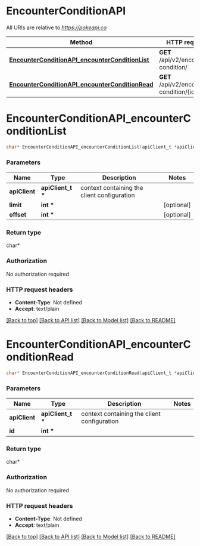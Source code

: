 # EncounterConditionAPI

All URIs are relative to *https://pokeapi.co*

Method | HTTP request | Description
------------- | ------------- | -------------
[**EncounterConditionAPI_encounterConditionList**](EncounterConditionAPI.md#EncounterConditionAPI_encounterConditionList) | **GET** /api/v2/encounter-condition/ | 
[**EncounterConditionAPI_encounterConditionRead**](EncounterConditionAPI.md#EncounterConditionAPI_encounterConditionRead) | **GET** /api/v2/encounter-condition/{id}/ | 


# **EncounterConditionAPI_encounterConditionList**
```c
char* EncounterConditionAPI_encounterConditionList(apiClient_t *apiClient, int limit, int offset);
```

### Parameters
Name | Type | Description  | Notes
------------- | ------------- | ------------- | -------------
**apiClient** | **apiClient_t \*** | context containing the client configuration |
**limit** | **int \*** |  | [optional] 
**offset** | **int \*** |  | [optional] 

### Return type

char*



### Authorization

No authorization required

### HTTP request headers

 - **Content-Type**: Not defined
 - **Accept**: text/plain

[[Back to top]](#) [[Back to API list]](../README.md#documentation-for-api-endpoints) [[Back to Model list]](../README.md#documentation-for-models) [[Back to README]](../README.md)

# **EncounterConditionAPI_encounterConditionRead**
```c
char* EncounterConditionAPI_encounterConditionRead(apiClient_t *apiClient, int id);
```

### Parameters
Name | Type | Description  | Notes
------------- | ------------- | ------------- | -------------
**apiClient** | **apiClient_t \*** | context containing the client configuration |
**id** | **int \*** |  | 

### Return type

char*



### Authorization

No authorization required

### HTTP request headers

 - **Content-Type**: Not defined
 - **Accept**: text/plain

[[Back to top]](#) [[Back to API list]](../README.md#documentation-for-api-endpoints) [[Back to Model list]](../README.md#documentation-for-models) [[Back to README]](../README.md)

